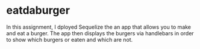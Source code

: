 # eatdaburger
In this assignment, I dployed Sequelize the an app that allows you to make and eat a burger. The app then displays the burgers via handlebars in order to show which burgers or eaten and which are not.
